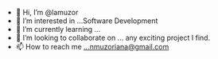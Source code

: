 - 👋 Hi, I’m @lamuzor
- 👀 I’m interested in ...Software Development
- 🌱 I’m currently learning ...
- 💞️ I’m looking to collaborate on ... any exciting project I find. 
- 📫 How to reach me ...nmuzoriana@gmail.com

<!---
lamuzor/lamuzor is a ✨ special ✨ repository because its `README.md` (this file) appears on your GitHub profile.
You can click the Preview link to take a look at your changes.
--->
